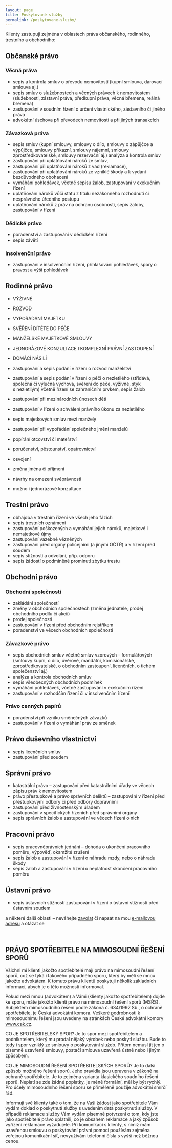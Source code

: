 ```yaml
---
layout: page
title: Poskytované služby
permalink: /poskytovane-sluzby/
---
```


Klienty zastupuji zejména v oblastech práva občanského, rodinného, trestního a obchodního:

## Občanské právo

### Věcná práva
- sepis a kontrola smluv o převodu nemovitostí (kupní smlouva, darovací smlouva&nbsp;aj.)
- sepis smluv o služebnostech a věcných právech k nemovitostem (služebnosti, zástavní práva, předkupní práva, věcná břemena, reálná břemena)
- zastupování v soudním řízení o určení vlastnického, zástavního či jiného práva
- advokátní úschova při převodech nemovitostí a při jiných transakcích

### Závazková práva
- sepis smluv (kupní smlouvy, smlouvy o dílo, smlouvy o zápůjčce a výpůjčce, smlouvy příkazní, smlouvy nájemní, smlouvy zprostředkovatelské, smlouvy rezervační aj.)
analýza a kontrola smluv
- zastupování při uplatňování nároků ze smluv, 
- zastupování při uplatňování nároků z vad (reklamace), 
- zastupování při uplatňování nároků ze vzniklé škody a k vydání bezdůvodného obohacení
- vymáhání pohledávek, včetně sepisu žalob, zastupování v exekučním řízení
- uplatňování nároků vůči státu z titulu nezákonného rozhodnutí či nesprávného úředního postupu
- uplatňování nároků z práv na ochranu osobnosti, sepis žaloby, zastupování v řízení

### Dědické právo
- poradenství a zastupování v dědickém řízení
- sepis závětí

### Insolvenční právo
- zastupování v insolvenčním řízení, přihlašování pohledávek, spory o pravost a výši pohledávek



## Rodinné právo
- VÝŽIVNÉ
- ROZVOD
- VYPOŘÁDÁNÍ MAJETKU
- SVĚŘENÍ DÍTĚTE DO PÉČE
- MANŽELSKÉ MAJETKOVÉ SMLOUVY
- JEDNORÁZOVÉ KONZULTACE I KOMPLEXNÍ PRÁVNÍ ZASTOUPENÍ
- DOMÁCÍ NÁSILÍ

- zastupování a sepis podání v řízení o rozvod manželství
- zastupování a sepis podání v řízení o péči o nezletilého (střídává, společná či výlučná výchova, svěření do péče, výživné, styk s nezletilým) včetně řízení se zahraničním prvkem, sepis žalob 
- zastupování při mezinárodních únosech dětí
- zastupování v řízení o schválení právního úkonu za nezletilého
- sepis majetkových smluv mezi manžely
- zastupování při vypořádání společného jmění manželů
- popírání otcovství či mateřství
- poručenství, pěstounství, opatrovnictví
- osvojení
- změna jména či příjmení
- návrhy na omezení svéprávnosti
- možno i jednorázové konzultace


## Trestní právo
- obhajoba v trestním řízení ve všech jeho fázích
- sepis trestních oznámení
- zastupování poškozených a vymáhání jejich nároků, majetkové i nemajetkové újmy
- zastupování vazebně vězněných
- zastupování před orgány policejními (a jinými OČTŘ) a v řízení před soudem
- sepis stížností a odvolání, příp. odporu
- sepis žádostí o podmíněné prominutí zbytku trestu


## Obchodní právo

### Obchodní společnosti
- zakládání společností
- změny v obchodních společnostech (změna jednatele, prodej obchodního podílu či akcií)
- prodej společností
- zastupování v řízení před obchodním rejstříkem
- poradenství ve věcech obchodních společností

### Závazkové právo
- sepis obchodních smluv včetně smluv vzorových – formulářových (smlouvy kupní, o dílo, úvěrové, mandátní, komisionářské, zprostředkovatelské, o obchodním zastoupení, licenčních, o tichém společenství aj.)
- analýza a kontrola obchodních smluv
- sepis všeobecných obchodních podmínek 
- vymáhání pohledávek, včetně zastupování v exekučním řízení
- zastupování v rozhodčím řízení či v insolvenčním řízení

### Právo cenných papírů
- poradenství při vzniku směnečných závazků
- zastupování v řízení o vymáhání práv ze směnek
 

## Právo duševního vlastnictví
- sepis licenčních smluv
- zastupování před soudem
  

## Správní právo
- katastrální právo – zastupování před katastrálními úřady ve věcech zápisu práv k nemovitostem
- právo přestupkové a právo správních deliktů – zastupování v řízení před přestupkovými odbory či před odbory dopravními
- zastupování před živnostenským úřadem
- zastupování v specifických řízeních před správními orgány
- sepis správních žalob a zastupování ve věcech řízení o nich
 


## Pracovní právo
- sepis pracovněprávních jednání – dohoda o ukončení pracovního poměru, výpověď, okamžité zrušení
- sepis žalob a zastupování v řízení o náhradu mzdy, nebo o náhradu škody 
- sepis žalob a zastupování v řízení o neplatnost skončení pracovního poměru 


## Ústavní právo
- sepis ústavních stížností
zastupování v řízení o ústavní stížnosti před ústavním soudem


a některé další oblasti – neváhejte [zavolat]({{site.baseurl}}/kontakt) či napsat na mou [e-mailovou adresu](mailto:advokat@bruncko.cz) a otázat se

 
 
 
 

## PRÁVO SPOTŘEBITELE NA MIMOSOUDNÍ ŘEŠENÍ SPORŮ

Všichni mí klienti jakožto spotřebitelé mají právo na mimosoudní řešení sporů, což se týká i takového případného sporu, který by měli se mnou jakožto advokátem. K tomuto právu klientů poskytuji několik základních informací, abych je o této možnosti informoval.

Pokud mezi mnou (advokátem)  a Vámi (klienty jakožto spotřebitelem) dojde ke sporu, máte jakožto klienti právo na mimosoudní řešení sporů (MSŘS). Subjektem mimosoudního řešení podle zákona č. 634/1992 Sb., o ochraně spotřebitele, je Česká advokátní komora. Veškeré podrobnosti k mimosoudnímu řešení jsou uvedeny na stránkách České advokátní komory www.cak.cz.

CO JE SPOTŘEBITELSKÝ SPOR?
Je to spor mezi spotřebitelem a podnikatelem, který mu prodal nějaký výrobek nebo poskytl službu. Bude to tedy i spor vzniklý ze smlouvy o poskytování služeb. Přitom nemusí jít jen o písemně uzavřené smlouvy, postačí smlouva uzavřená ústně nebo i jiným způsobem.

CO JE MIMOSOUDNÍ ŘEŠENÍ SPOTŘEBITELSKÝCH SPORŮ?
Je to další způsob možného řešení sporů. Jeho pravidla jsou upravena v zákoně na ochraně spotřebitele. Je to zejména varianta klasického soudního řešení sporů. Neplatí se zde žádné poplatky, je méně formální, měl by být rychlý. Pro účely mimosoudního řešení sporu se přiměřeně použije advokátní smírčí řád.

Informuji své klienty také o tom, že na Vaši žádost jako spotřebitele Vám vydám doklad o poskytnutí služby s uvedením data poskytnutí služby. V případě reklamace služby Vám vydám  písemné potvrzení o tom, kdy jste jako  spotřebitelé právo uplatnili, co je obsahem reklamace a jaký způsob vyřízení reklamace vyžadujete. Při komunikaci s klienty, s nimiž mám uzavřenou smlouvu o poskytování právní pomoci používám zejména veřejnou komunikační síť, nevyužívám telefonní čísla s vyšší než běžnou cenou.

